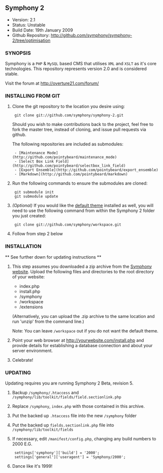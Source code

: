## Symphony 2 ##

- Version: 2.1
- Status: Unstable
- Build Date: 19th January 2009
- Github Repository: <http://github.com/symphony/symphony-2/tree/optimisation>


### SYNOPSIS

Symphony is a `PHP` & `MySQL` based CMS that utilises `XML` and `XSLT` as it's core 
technologies. This repository represents version 2.0 and is considered stable.

Visit the forum at <http://overture21.com/forum/>


### INSTALLING FROM GIT

1. Clone the git repository to the location you desire using:

		git clone git://github.com/symphony/symphony-2.git
		
	Should you wish to make contributions back to the project, feel free to fork the
	master tree, instead of cloning, and issue pull requests via github.


	The following repositories are included as submodules:

		- [Maintenance Mode](http://github.com/pointybeard/maintenance_mode)
		- [Select Box Link Field](http://github.com/pointybeard/selectbox_link_field)
		- [Export Ensemble](http://github.com/pointybeard/export_ensemble)
		- [Markdown](http://github.com/pointybeard/markdown)
		

3. Run the following commands to ensure the submodules are cloned:

		git submodule init
		git submodule update
		

4. _(Optional)_ If you would like the [default theme](http://github.com/symphony/workspace/tree) installed as well, 
you will need to use the following command from within the Symphony 2 folder you just created:

		git clone git://github.com/symphony/workspace.git
		

5. Follow from step 2 below


### INSTALLATION

** See further down for updating instructions **

1. This step assumes you downloaded a zip archive from the [Symphony website](http://symphony21.com). 
Upload the following files and directories to the root directory of your website:

     - index.php
     - install.php
     - /symphony
     - /workspace
     - /extensions

   (Alternatively, you can upload the .zip archive to the same location and
   run 'unzip' from the command line.)
	
   Note: You can leave `/workspace` out if you do not want the default theme.

2. Point your web browser at http://yourwebsite.com/install.php and provide
   details for establishing a database connection and about your server
   environment.

3. Celebrate!



### UPDATING

Updating requires you are running Symphony 2 Beta, revision 5.

1. Backup `/symphony/.htaccess` and `/symphony/lib/toolkit/fields/field.sectionlink.php`

2. Replace `/symphony`, `index.php` with those contained in this archive.

3. Put the backed up `.htaccess` file into the new `/symphony` folder

4. Put the backed up `fields.sectionlink.php` file into `/symphony/lib/toolkit/fields`

5. If necessary, edit `/manifest/config.php`, changing any build numbers to 2000 E.G.

		settings['symphony']['build'] = '2000';
		settings['general']['useragent'] = 'Symphony/2000';

6. Dance like it's 1999!

